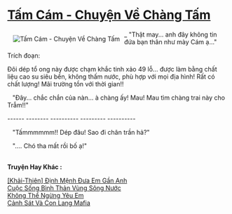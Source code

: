 <a href="https://utruyen.com/tam-cam-chuyen-ve-chang-tam/22820/" title="Tấm Cám - Chuyện Về Chàng Tấm"><h1>Tấm Cám - Chuyện Về Chàng Tấm</h1></a><div style="display:table"><img align="right" style="float: left; padding: 10px;" src="https://utruyen.com/images/story/200x260/tam-cam-chuyen-ve-chang-tam.jpg" alt="Tấm Cám - Chuyện Về Chàng Tấm">_ "Thật may... anh đây không tin đứa bạn thân như mày Cám ạ..."<p></p>Trích đoạn:<p></p>Đôi dép tổ ong này được chạm khắc tinh xảo 49 lỗ... được làm bằng chất liệu cao su siêu bền, không thấm nước, phù hợp với mọi địa hình! Rất có chất lượng! Mãi trường tồn với thời gian!!<p></p>   "Đây... chắc chắn của nàn... à chàng ấy! Mau! Mau tìm chàng trai này cho Trẫm!!"<p></p>------ -------- ---------- --------- ----------<p></p>   "Tấmmmmmm!! Dép đâu! Sao đi chân trần hả?"<p></p>   ".... Chó tha mất rồi bố ạ!"</div><p><br><b>Truyện Hay Khác :</b></p><a href="https://utruyen.com/khai-thien-dinh-menh-dua-em-gan-anh/22818/" alt="[Khải-Thiên] Định Mệnh Đưa Em Gần Anh">[Khải-Thiên] Định Mệnh Đưa Em Gần Anh</a><br/><a href="https://truyenngontinhay.wordpress.com/2019/10/03/cuoc-song-binh-than-vung-song-nuoc/" alt="Cuộc Sống Bình Thản Vùng Sông Nước">Cuộc Sống Bình Thản Vùng Sông Nước</a><br/><a href="https://github.com/quanluxury/truyenhot/tree/master/truyenhay/19218/" alt="Không Thể Ngừng Yêu Em">Không Thể Ngừng Yêu Em</a><br/><a href="https://www.flickr.com/photos/183745219@N08/48691666396/" alt="Cảnh Sát Và Con Lang Mafia">Cảnh Sát Và Con Lang Mafia</a><br/>